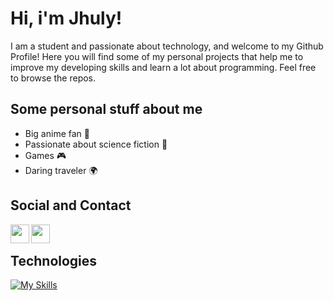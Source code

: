 </a>
<h1>Hi, i'm Jhuly!</h1>
<p>I am a student and passionate about technology, and welcome to my Github Profile! Here you will find some of my personal projects that help me to improve my developing skills and learn a lot about programming. Feel free to browse the repos.</p>
<h2>Some personal stuff about me</h2>
<ul>
<li>Big anime fan 🍥</li>
<li>Passionate about science fiction 🚀</li>
<li>Games 🎮</li>
<li>Daring traveler 🌍</li>
</ul>
<h2>Social and Contact</h2>
<div dir="auto">
  <a href="https://www.linkedin.com/in/jhuly-bastos-1b7b821bb/" rel="nofollow">
   <img align="left" width="30px" src="https://camo.githubusercontent.com/8c1db02479b960ea565b434221fb3e57c8ad514b7e37bb20bd9ab34f7312f9ff/68747470733a2f2f63646e2e776f726c64766563746f726c6f676f2e636f6d2f6c6f676f732f6c696e6b6564696e2d69636f6e2d322e737667" data-canonical-src="https://cdn.worldvectorlogo.com/logos/linkedin-icon-2.svg" style="max-width: 100%;">
  </a>
  <a href="https://www.instagram.com/jhulybastoss/" rel="nofollow">
   <img align="left" width="30px" src="https://camo.githubusercontent.com/1a4acd4384b5add8d3ae077447cc1f350986e2de8d23009e552d238da48e7c9f/68747470733a2f2f75706c6f61642e77696b696d656469612e6f72672f77696b6970656469612f636f6d6d6f6e732f392f39362f496e7374616772616d2e737667" data-canonical-src="https://upload.wikimedia.org/wikipedia/commons/9/96/Instagram.svg" style="max-width: 100%;">
  </a>
 </div>
 <br/>
<h2>Technologies</h2>
<a href="https://skillicons.dev" rel="nofollow"><img src="https://skillicons.dev/icons?i=git,figma,nextjs,react,tailwind,html,css,js,ts,nodejs,py," alt="My Skills" style="max-width: 100%;"></a>
<a href="#" data-target="animated-image.originalLink">

